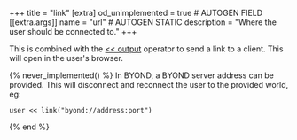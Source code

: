 +++
title = "link"
[extra]
od_unimplemented = true # AUTOGEN FIELD
[[extra.args]]
name = "url" # AUTOGEN STATIC
description = "Where the user should be connected to."
+++

This is combined with the [<< output](@/language/operators/lessless/output.md) operator to send a link to a client. This will open in the user's browser.

{% never_implemented() %}
In BYOND, a BYOND server address can be provided. This will disconnect and reconnect the user to the provided world, eg:

```dm
user << link("byond://address:port")
```

{% end %}
